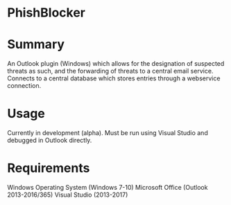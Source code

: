 # PhishBlocker

# Summary
An Outlook plugin (Windows) which allows for the designation of suspected threats as such, and the forwarding of threats to a central email service.  Connects to a central database which stores entries through a webservice connection.

# Usage
Currently in development (alpha).  Must be run using Visual Studio and debugged in Outlook directly.

# Requirements
Windows Operating System (Windows 7-10)
Microsoft Office (Outlook 2013-2016/365)
Visual Studio (2013-2017)
